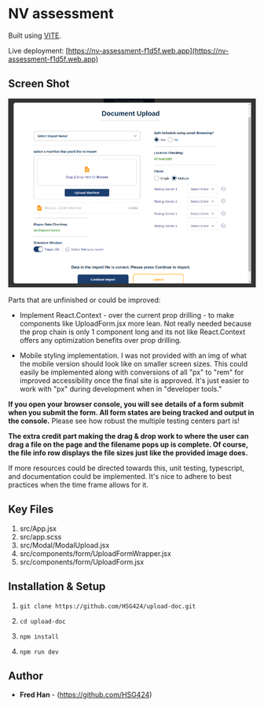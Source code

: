 # NV assessment

Built using [VITE](https://vitejs.dev/guide/).

Live deployment: [https://nv-assessment-f1d5f.web.app](https://nv-assessment-f1d5f.web.app)

## Screen Shot

![upload-doc screenshot](/public/ss1.png?raw=true "upload-doc screenshot")

Parts that are unfinished or could be improved:

- Implement React.Context - over the current prop drilling - to make components like UploadForm.jsx more lean. Not really needed because the prop chain is only 1 component long and its not like React.Context offers any optimization benefits over prop drilling.

- Mobile styling implementation. I was not provided with an img of what the mobile version should look like on smaller screen sizes. This could easily be implemented along with conversions of all "px" to "rem" for improved accessibility once the final site is approved. It's just easier to work with "px" during development when in "developer tools."

**If you open your browser console, you will see details of a form submit when you submit the form. All form states are being tracked and output in the console.** Please see how robust the multiple testing centers part is!

**The extra credit part making the drag & drop work to where the user can drag a file on the page and the filename pops up is complete. Of course, the file info row displays the file sizes just like the provided image does.**

If more resources could be directed towards this, unit testing, typescript, and documentation could be implemented. It's nice to adhere to best practices when the time frame allows for it.

## Key Files

1. src/App.jsx
2. src/app.scss
3. src/Modal/ModalUpload.jsx
4. src/components/form/UploadFormWrapper.jsx
5. src/components/form/UploadForm.jsx

## Installation & Setup

1. `git clone https://github.com/HSG424/upload-doc.git`

2. `cd upload-doc`

3. `npm install`

4. `npm run dev`

## Author

- **Fred Han** - (https://github.com/HSG424)
